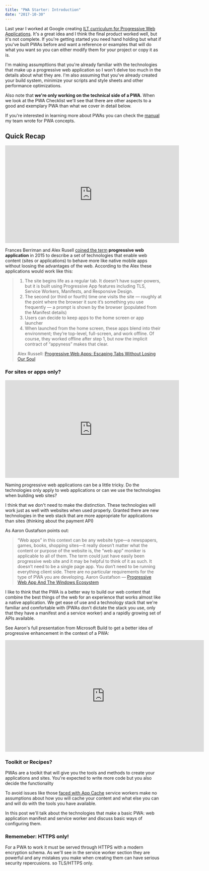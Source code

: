 ```yaml
---
title: "PWA Starter: Introduction"
date: "2017-10-30"
---
```


Last year I worked at Google creating [ILT curriculum for Progressive Web Applications](https://developers.google.com/web/ilt/pwa/). It's a great idea and I think the final product worked well, but it's not complete. If you're getting started you need hand holding but what if you've built PWAs before and want a reference or examples that will do what you want so you can either modify them for your project or copy it as is.

I'm making assumpttions that you're already familiar with the technologies that make up a progressive web application so I won't delve too much in the details about what they are. I'm also assuming that you've already created your build system, minimize your scripts and style sheets and other performance optimizations.

Also note that **we're only working on the technical side of a PWA**. When we look at the PWA Checklist we'll see that there are other aspects to a good and exemplary PWA than what we cover in detail below.

If you're interested in learning more about PWAs you can check the [manual](https://google-developer-training.gitbooks.io/progressive-web-apps-ilt-concepts/content/) my team wrote for PWA concepts.

## Quick Recap

<iframe width="560" height="315" src="https://www.youtube.com/embed/eodArdGRIVQ?rel=0" frameborder="0" allowfullscreen></iframe>

Frances Berriman and Alex Rusell [coined the term](https://infrequently.org/2015/06/progressive-apps-escaping-tabs-without-losing-our-soul/) **progressive web application** in 2015 to describe a set of technologies that enable web content (sites or applications) to behave more like native mobile apps without loosing the advantages of the web. According to the Alex these applications would work like this:

> 1. The site begins life as a regular tab. It doesn’t have super-powers, but it is built using Progressive App features including TLS, Service Workers, Manifests, and Responsive Design.
> 2. The second (or third or fourth) time one visits the site — roughly at the point where the browser it sure it’s something you use frequently — a prompt is shown by the browser (populated from the Manifest details)
> 3. Users can decide to keep apps to the home screen or app launcher
> 4. When launched from the home screen, these apps blend into their environment; they’re top-level, full-screen, and work offline. Of course, they worked offline after step 1, but now the implicit contract of “appyness” makes that clear.
> 
> Alex Russell: [Progressive Web Apps: Escaping Tabs Without Losing Our Soul](https://infrequently.org/2015/06/progressive-apps-escaping-tabs-without-losing-our-soul/)

### For sites or apps only?

<iframe width="560" height="315" src="https://www.youtube.com/embed/KRSTpo6gqqU?rel=0" frameborder="0" allowfullscreen></iframe>

Naming progressive web applications can be a little tricky. Do the technologies only apply to web applications or can we use the technologies when building web sites?

I think that we don't need to make the distinction. These technologies will work just as well with websites when used properly. Granted there are new technologies in the web stack that are more appropriate for applications than sites (thinking about the payment API)

As Aaron Gustafson points out:

> “Web apps” in this context can be any website type—a newspapers, games, books, shopping sites—it really doesn’t matter what the content or purpose of the website is, the “web app” moniker is applicable to all of them. The term could just have easily been progressive web site and it may be helpful to think of it as such. It doesn’t need to be a single page app. You don’t need to be running everything client side. There are no particular requirements for the type of PWA you are developing. Aaron Gustafson — [Progressive Web App And The Windows Ecosystem](https://www.aaron-gustafson.com/notebook/progressive-web-apps-and-the-windows-ecosystem/)

I like to think that the PWA is a better way to build our web content that combine the best things of the web for an experience that works almost like a native application. We get ease of use and a technology stack that we're familiar and comfortable with (PWAs don't dictate the stack you use, only that they have a manifest and a service worker) and a rapidly growing set of APIs available.

See Aaron's full presentation from Microsoft Build to get a better idea of progressive enhancement in the context of a PWA:

<iframe src="https://channel9.msdn.com/Events/Build/2017/B8075/player?format=html5" width="640" height="360" allowfullscreen frameborder="0"></iframe>

### Toolkit or Recipes?

PWAs are a toolkit that will give you the tools and methods to create your applications and sites. You're expected to write more code but you also decide the functionality

To avoid issues like those [faced with App Cache](https://alistapart.com/article/application-cache-is-a-douchebag) service workers make no assumptions about how you will cache your content and what else you can and will do with the tools you have available.

In this post we'll talk about the technologies that make a basic PWA: web application manifest and service worker and discuss basic ways of configuring them.

### Rememeber: HTTPS only!

For a PWA to work it must be served through HTTPS with a modern encryption schema. As we'll see in the service worker section they are powerful and any mistakes you make when creating them can have serious security repercusions. so TLS/HTTPS only.
